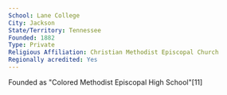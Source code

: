 ```yaml
---
School: Lane College
City: Jackson
State/Territory: Tennessee
Founded: 1882
Type: Private
Religious Affiliation: Christian Methodist Episcopal Church
Regionally acredited: Yes
---
```

Founded as "Colored Methodist Episcopal High School"[11]